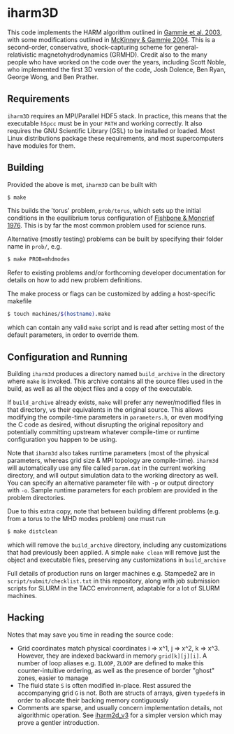 # iharm3D
This code implements the HARM algorithm outlined in [Gammie et al. 2003](https://doi.org/10.1086/374594), with some modifications
outlined in [McKinney & Gammie 2004](https://doi.org/10.1086/422244).  This is a second-order, conservative, shock-capturing scheme 
for general-relativistic magnetohydrodynamics (GRMHD).  Credit also to the many people who have worked on the code over the years, 
including Scott Noble, who implemented the first 3D version of the code, Josh Dolence, Ben Ryan, George Wong, and Ben Prather.

## Requirements
`iharm3D` requires an MPI/Parallel HDF5 stack.  In practice, this means that the executable `h5pcc` must be in your `PATH`
and working correctly.  It also requires the GNU Scientific Library (GSL) to be installed or loaded.
Most Linux distributions package these requirements, and most supercomputers have modules for them.

## Building
Provided the above is met, `iharm3D` can be built with
```bash
$ make
```
This builds the 'torus' problem, `prob/torus`, which sets up the initial conditions in the equilibrium torus configuration of
[Fishbone & Moncrief 1976](https://doi.org/10.1086/154565).  This is by far the most common problem used for science runs.

Alternative (mostly testing) problems can be built by specifying their folder name in `prob/`, e.g.
```bash
$ make PROB=mhdmodes
```
Refer to existing problems and/or forthcoming developer documentation for details on how to add new problem definitions.

The make process or flags can be customized by adding a host-specific makefile
```bash
$ touch machines/$(hostname).make
```
which can contain any valid `make` script and is read after setting most of the default parameters, in order to override them.

## Configuration and Running
Building `iharm3d` produces a directory named `build_archive` in the directory where `make` is invoked.  This archive contains
all the source files used in the build, as well as all the object files and a copy of the executable.

If `build_archive` already exists, `make` will prefer any newer/modified files in that directory, vs their equivalents in the original source.
This allows modifying the compile-time parameters in `parameters.h`, or even modifying the C code as desired, without disrupting the
original repository and potentially committing upstream whatever compile-time or runtime configuration you happen to be using.

Note that `iharm3d` also takes runtime parameters (most of the physical parameters, whereas grid size & MPI topology are compile-time).
`iharm3d` will automatically use any file called `param.dat` in the current working directory, and will output simulation data to the
working directory as well.  You can specify an alternative parameter file with `-p` or output directory with `-o`.  Sample runtime
parameters for each problem are provided in the problem directories.

Due to this extra copy, note that between building different problems (e.g. from a torus to the MHD modes problem) one must run
```bash
$ make distclean
```
which will remove the `build_archive` directory, including any customizations that had previously been applied. A simple `make clean` will
remove just the object and executable files, preserving any customizations in `build_archive`

Full details of production runs on larger machines e.g. Stampede2 are in `script/submit/checklist.txt` in this repository, along
with job submission scripts for SLURM in the TACC environment, adaptable for a lot of SLURM machines.

## Hacking
Notes that may save you time in reading the source code:
* Grid coordinates match physical coordinates i => x^1, j => x^2, k => x^3.  However, they are indexed backward
in memory `grid[k][j][i]`.  A number of loop aliases e.g. `ILOOP`, `ZLOOP` are defined to make this counter-intuitive ordering,
as well as the presence of border "ghost" zones, easier to manage
* The fluid state `S` is often modified in-place.  Rest assured the accompanying grid `G` is not.  Both are structs of arrays,
given `typedef`s in order to allocate their backing memory contiguously
* Comments are sparse, and usually concern implementation details, not algorithmic operation. See
[iharm2d_v3](https://github.com/AFD-Illinois/iharm2d_v3) for a simpler version which may prove a gentler introduction.
